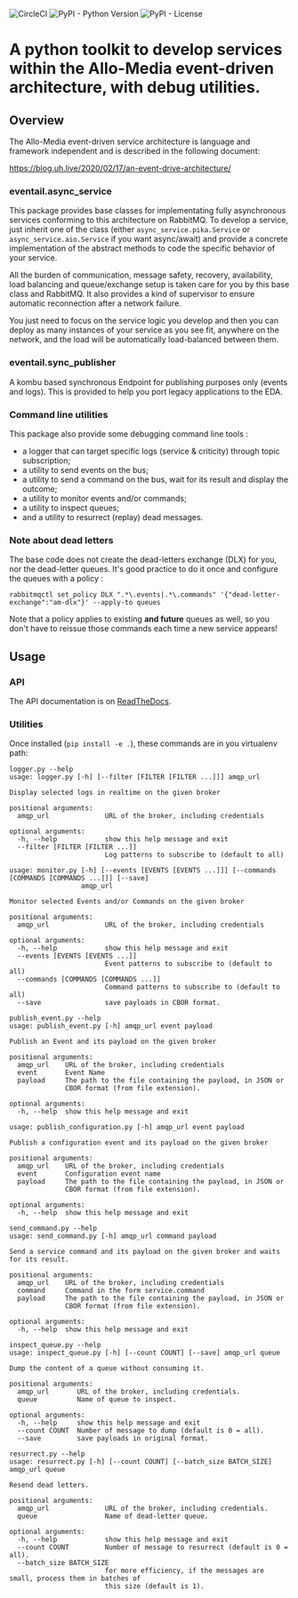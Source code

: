 ![CircleCI](https://img.shields.io/circleci/build/github/allo-media/eventail)
![PyPI - Python Version](https://img.shields.io/pypi/pyversions/eventail)
![PyPI - License](https://img.shields.io/pypi/l/eventail)

# A python toolkit to develop services within the Allo-Media event-driven architecture, with debug utilities.

## Overview

The Allo-Media event-driven service architecture is language and framework independent and is described in the following document:

https://blog.uh.live/2020/02/17/an-event-drive-architecture/

### eventail.async_service

This package provides base classes for implementating fully asynchronous services conforming to this architecture on RabbitMQ.
To develop a service, just inherit one of the class (either `async_service.pika.Service` or `async_service.aio.Service` if you want async/await) and provide a concrete implementation of the abstract methods to code the specific behavior of your service.

All the burden of communication, message safety, recovery, availability, load balancing and queue/exchange setup is taken care for you by this base class and RabbitMQ. It also provides a kind of supervisor to ensure automatic reconnection after a network failure.

You just need to focus on the service logic you develop and then you can deploy as many instances of your service as you see fit, anywhere on the network, and the load will be automatically load-balanced between them.

### eventail.sync_publisher

A kombu based synchronous Endpoint for publishing purposes only (events and logs). This is provided to help you port legacy applications to the EDA.

### Command line utilities

This package also provide some debugging command line tools :

 - a logger that can target specific logs (service & criticity) through topic subscription;
 - a utility to send events on the bus;
 - a utility to send a command on the bus, wait for its result and display the outcome;
 - a utility to monitor events and/or commands;
 - a utility to inspect queues;
 - and a utility to resurrect (replay) dead messages.

### Note about dead letters

The base code  does not create the dead-letters exchange (DLX) for you, nor the dead-letter queues. It's good practice to do it once and configure the queues with a policy :

```
rabbitmqctl set_policy DLX ".*\.events|.*\.commands" '{"dead-letter-exchange":"am-dlx"}' --apply-to queues
```

Note that a policy applies to existing **and future** queues as well, so you don't have to reissue those commands each time a new service appears!

## Usage


### API

The API documentation is on [ReadTheDocs](https://eventail.readthedocs.io/).


### Utilities

Once installed (`pip install -e .`), these commands are in you virtualenv path:

```
logger.py --help
usage: logger.py [-h] [--filter [FILTER [FILTER ...]]] amqp_url

Display selected logs in realtime on the given broker

positional arguments:
  amqp_url              URL of the broker, including credentials

optional arguments:
  -h, --help            show this help message and exit
  --filter [FILTER [FILTER ...]]
                        Log patterns to subscribe to (default to all)
```

```
usage: monitor.py [-h] [--events [EVENTS [EVENTS ...]]] [--commands [COMMANDS [COMMANDS ...]]] [--save]
                  amqp_url

Monitor selected Events and/or Commands on the given broker

positional arguments:
  amqp_url              URL of the broker, including credentials

optional arguments:
  -h, --help            show this help message and exit
  --events [EVENTS [EVENTS ...]]
                        Event patterns to subscribe to (default to all)
  --commands [COMMANDS [COMMANDS ...]]
                        Command patterns to subscribe to (default to all)
  --save                save payloads in CBOR format.

```

```
publish_event.py --help
usage: publish_event.py [-h] amqp_url event payload

Publish an Event and its payload on the given broker

positional arguments:
  amqp_url    URL of the broker, including credentials
  event       Event Name
  payload     The path to the file containing the payload, in JSON or
              CBOR format (from file extension).

optional arguments:
  -h, --help  show this help message and exit
```

```
usage: publish_configuration.py [-h] amqp_url event payload

Publish a configuration event and its payload on the given broker

positional arguments:
  amqp_url    URL of the broker, including credentials
  event       Configuration event name
  payload     The path to the file containing the payload, in JSON or
              CBOR format (from file extension).

optional arguments:
  -h, --help  show this help message and exit
```

```
send_command.py --help
usage: send_command.py [-h] amqp_url command payload

Send a service command and its payload on the given broker and waits for its result.

positional arguments:
  amqp_url    URL of the broker, including credentials
  command     Command in the form service.command
  payload     The path to the file containing the payload, in JSON or
              CBOR format (from file extension).

optional arguments:
  -h, --help  show this help message and exit
```

```
inspect_queue.py --help
usage: inspect_queue.py [-h] [--count COUNT] [--save] amqp_url queue

Dump the content of a queue without consuming it.

positional arguments:
  amqp_url       URL of the broker, including credentials.
  queue          Name of queue to inspect.

optional arguments:
  -h, --help     show this help message and exit
  --count COUNT  Number of message to dump (default is 0 = all).
  --save         save payloads in original format.
```

```
resurrect.py --help
usage: resurrect.py [-h] [--count COUNT] [--batch_size BATCH_SIZE] amqp_url queue

Resend dead letters.

positional arguments:
  amqp_url              URL of the broker, including credentials.
  queue                 Name of dead-letter queue.

optional arguments:
  -h, --help            show this help message and exit
  --count COUNT         Number of message to resurrect (default is 0 = all).
  --batch_size BATCH_SIZE
                        for more efficiency, if the messages are small, process them in batches of
                        this size (default is 1).

```

